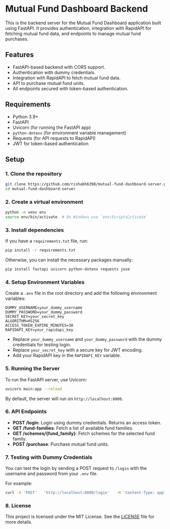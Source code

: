 # Mutual Fund Dashboard Backend

This is the backend server for the Mutual Fund Dashboard application built using FastAPI. It provides authentication, integration with RapidAPI for fetching mutual fund data, and endpoints to manage mutual fund purchases.

## Features

- FastAPI-based backend with CORS support.
- Authentication with dummy credentials.
- Integration with RapidAPI to fetch mutual fund data.
- API to purchase mutual fund units.
- All endpoints secured with token-based authentication.

## Requirements

- Python 3.9+
- FastAPI
- Uvicorn (for running the FastAPI app)
- `python-dotenv` (for environment variable management)
- Requests (for API requests to RapidAPI)
- JWT for token-based authentication

## Setup

### 1. Clone the repository

```bash
git clone https://github.com/rishabh6398/mutual-fund-dashboard-server.git
cd mutual-fund-dashboard-server
```

### 2. Create a virtual environment

```bash
python -m venv env
source env/bin/activate  # On Windows use `env\Scriptsctivate`
```

### 3. Install dependencies

If you have a `requirements.txt` file, run:

```bash
pip install -r requirements.txt
```

Otherwise, you can install the necessary packages manually:

```bash
pip install fastapi uvicorn python-dotenv requests jose
```

### 4. Setup Environment Variables

Create a `.env` file in the root directory and add the following environment variables:

```
DUMMY_USERNAME=your_dummy_username
DUMMY_PASSWORD=your_dummy_password
SECRET_KEY=your_secret_key
ALGORITHM=HS256
ACCESS_TOKEN_EXPIRE_MINUTES=30
RAPIDAPI_KEY=your_rapidapi_key
```

- Replace `your_dummy_username` and `your_dummy_password` with the dummy credentials for testing login.
- Replace `your_secret_key` with a secure key for JWT encoding.
- Add your RapidAPI key in the `RAPIDAPI_KEY` variable.

### 5. Running the Server

To run the FastAPI server, use Uvicorn:

```bash
uvicorn main:app --reload
```

By default, the server will run on `http://localhost:8000`.

### 6. API Endpoints

- **POST /login**: Login using dummy credentials. Returns an access token.
- **GET /fund-families**: Fetch a list of available fund families.
- **GET /schemes/{fund_family}**: Fetch schemes for the selected fund family.
- **POST /purchase**: Purchase mutual fund units.

### 7. Testing with Dummy Credentials

You can test the login by sending a POST request to `/login` with the username and password from your `.env` file.

For example:

```bash
curl -X 'POST'   'http://localhost:8000/login'   -H 'Content-Type: application/x-www-form-urlencoded'   -d 'username=your_dummy_username&password=your_dummy_password'
```

### 8. License

This project is licensed under the MIT License. See the [LICENSE](LICENSE) file for more details.
